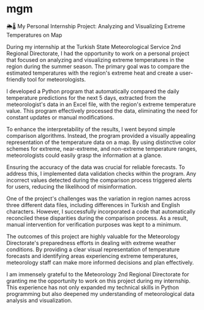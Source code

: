# mgm

🌦️🌡️ My Personal Internship Project: Analyzing and Visualizing Extreme Temperatures on Map

During my internship at the Turkish State Meteorological Service 2nd Regional Directorate, I had the opportunity to work on a personal project that focused on analyzing and visualizing extreme temperatures in the region during the summer season. The primary goal was to compare the estimated temperatures with the region's extreme heat and create a user-friendly tool for meteorologists.

I developed a Python program that automatically compared the daily temperature predictions for the next 5 days, extracted from the meteorologist's data in an Excel file, with the region's extreme temperature value. This program effectively processed the data, eliminating the need for constant updates or manual modifications.

To enhance the interpretability of the results, I went beyond simple comparison algorithms. Instead, the program provided a visually appealing representation of the temperature data on a map. By using distinctive color schemes for extreme, near-extreme, and non-extreme temperature ranges, meteorologists could easily grasp the information at a glance.

Ensuring the accuracy of the data was crucial for reliable forecasts. To address this, I implemented data validation checks within the program. Any incorrect values detected during the comparison process triggered alerts for users, reducing the likelihood of misinformation.

One of the project's challenges was the variation in region names across three different data files, including differences in Turkish and English characters. However, I successfully incorporated a code that automatically reconciled these disparities during the comparison process. As a result, manual intervention for verification purposes was kept to a minimum.

The outcomes of this project are highly valuable for the Meteorology Directorate's preparedness efforts in dealing with extreme weather conditions. By providing a clear visual representation of temperature forecasts and identifying areas experiencing extreme temperatures, meteorology staff can make more informed decisions and plan effectively.

I am immensely grateful to the Meteorology 2nd Regional Directorate for granting me the opportunity to work on this project during my internship. This experience has not only expanded my technical skills in Python programming but also deepened my understanding of meteorological data analysis and visualization.
